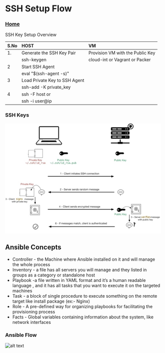 # SSH Setup Flow 
### [Home](../ReadMe.md)

SSH Key Setup Overview 

| S.No |               HOST            |                 VM                   |
|:-----|:------------------------------|:-------------------------------------|
| 1.   | Generate the SSH Key Pair     | Provision VM with the Public Key     |
|      | ssh-keygen                    | cloud-int or Vagrant or Packer       |
| 2    | Start SSH Agent               |                                      |
|      | eval "$(ssh-agent -s)"        |                                      |
| 3    | Load Private Key to SSH Agent |                                      |
|      | ssh-add -K private_key        |                                      |
| 4    | ssh -F <ssh-config> host or   |                                      |
|      | ssh -i <private-key>user@ip   |                                      |

### SSH Keys 

![alt text](images/ssh_connection_explained.jpg "SSH Quick Reference")

## Ansible Concepts

* Controller - the Machine where Ansible installed on it and will manage the whole process
* Inventory - a file has all servers you will manage and they listed in groups as a category or standalone host
* Playbook -a file written in YAML format and it’s a human readable language , and it has all tasks that you want to execute it on the targeted machines
* Task - a block of single procedure to execute something on the remote target like install package (ex:- Nginx)
* Role - A pre-defined way for organizing playbooks for facilitating the provisioning process
* Facts - Global variables containing information about the system, like network interfaces

### Ansible Flow

![alt text](https://miro.medium.com/max/1920/1*XLdN4_LCoASjbArU-ggkTA.png "Ansible Quick Reference")


